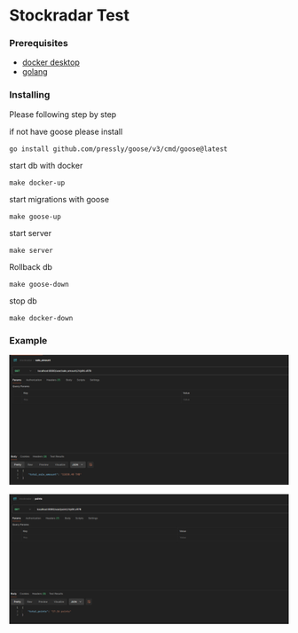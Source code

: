 # Stockradar Test

### Prerequisites

* [docker desktop](https://www.docker.com/products/docker-desktop/)
* [golang](https://go.dev/)



### Installing

Please following step by step

if not have goose please install

```
go install github.com/pressly/goose/v3/cmd/goose@latest
```

start db with docker

```
make docker-up
```

start migrations with goose

```
make goose-up
```

start server

```
make server
```

Rollback db

```
make goose-down
```

stop db
```
make docker-down
```

### Example

![alt text](sale_amount.png)

![alt text](points.png)


